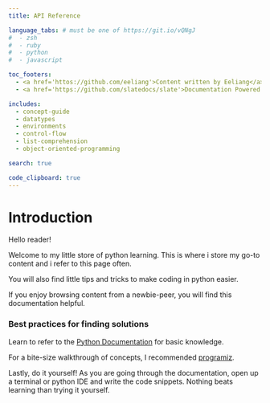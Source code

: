 ```yaml
---
title: API Reference

language_tabs: # must be one of https://git.io/vQNgJ
#  - zsh
#  - ruby
#  - python
#  - javascript

toc_footers:
  - <a href='httos://github.com/eeliang'>Content written by Eeliang</a>
  - <a href='https://github.com/slatedocs/slate'>Documentation Powered by Slate</a>

includes:
  - concept-guide
  - datatypes
  - environments
  - control-flow
  - list-comprehension
  - object-oriented-programming

search: true

code_clipboard: true
---
```


# Introduction

Hello reader!

Welcome to my little store of python learning. This is where i store my go-to content and i refer to this page often.

You will also find little tips and tricks to make coding in python easier.

If you enjoy browsing content from a newbie-peer, you will find this documentation helpful.

### Best practices for finding solutions

Learn to refer to the [Python Documentation](https://docs.python.org/3/) for basic knowledge.

For a bite-size walkthrough of concepts, I recommended [programiz](https://www.programiz.com/python-programming).

Lastly, do it yourself! As you are going through the documentation, open up a terminal or python IDE and write the code snippets. Nothing beats learning than trying it yourself.

